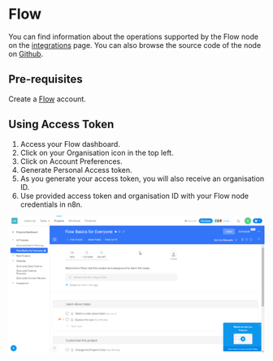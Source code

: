 # Flow

You can find information about the operations supported by the Flow node on the [integrations](https://n8n.io/integrations/n8n-nodes-base.flow) page. You can also browse the source code of the node on [Github](https://github.com/n8n-io/n8n/tree/master/packages/nodes-base/nodes/Flow).

## Pre-requisites

Create a [Flow](https://www.getflow.com/) account.

## Using Access Token

1. Access your Flow dashboard.
2. Click on your Organisation icon in the top left.
3. Click on Account Preferences.
4. Generate Personal Access token.
5. As you generate your access token, you will also receive an organisation ID.
6. Use provided access token and organisation ID with your Flow node credentials in n8n.

![Getting Flow credentials](./using-access-token.gif)
